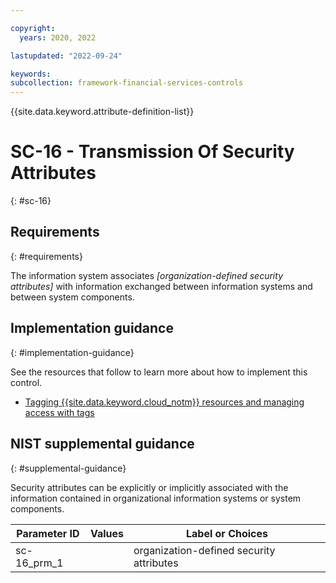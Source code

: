 ```yaml
---

copyright:
  years: 2020, 2022

lastupdated: "2022-09-24"

keywords: 
subcollection: framework-financial-services-controls
---
```


{{site.data.keyword.attribute-definition-list}}

         
# SC-16 - Transmission Of Security Attributes
{: #sc-16}

## Requirements
{: #requirements}

The information system associates _[organization-defined security attributes]_ with information exchanged between information systems and between system components.

## Implementation guidance
{: #implementation-guidance}

See the resources that follow to learn more about how to implement this control.

- [Tagging {{site.data.keyword.cloud_notm}} resources and managing access with tags](/docs/framework-financial-services?topic=framework-financial-services-shared-tagging-resources)

## NIST supplemental guidance
{: #supplemental-guidance}

Security attributes can be explicitly or implicitly associated with the information contained in organizational information systems or system components.

| Parameter ID | Values | Label or Choices |
|---|---|---|
| sc-16_prm_1 |  | organization-defined security attributes |

